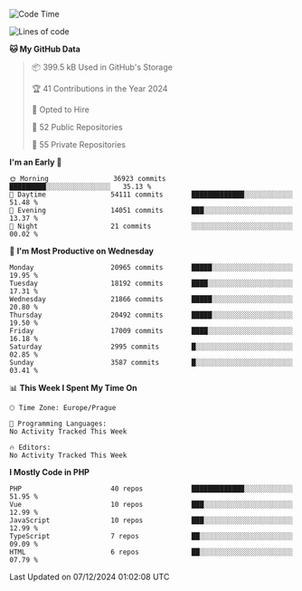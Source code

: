 <!--START_SECTION:waka-->
![Code Time](http://img.shields.io/badge/Code%20Time-1%2C583%20hrs%2058%20mins-blue)

![Lines of code](https://img.shields.io/badge/From%20Hello%20World%20I%27ve%20Written-32.7%20million%20lines%20of%20code-blue)

**🐱 My GitHub Data** 

> 📦 399.5 kB Used in GitHub's Storage 
 > 
> 🏆 41 Contributions in the Year 2024
 > 
> 💼 Opted to Hire
 > 
> 📜 52 Public Repositories 
 > 
> 🔑 55 Private Repositories 
 > 
**I'm an Early 🐤** 

```text
🌞 Morning                36923 commits       █████████░░░░░░░░░░░░░░░░   35.13 % 
🌆 Daytime                54111 commits       █████████████░░░░░░░░░░░░   51.48 % 
🌃 Evening                14051 commits       ███░░░░░░░░░░░░░░░░░░░░░░   13.37 % 
🌙 Night                  21 commits          ░░░░░░░░░░░░░░░░░░░░░░░░░   00.02 % 
```
📅 **I'm Most Productive on Wednesday** 

```text
Monday                   20965 commits       █████░░░░░░░░░░░░░░░░░░░░   19.95 % 
Tuesday                  18192 commits       ████░░░░░░░░░░░░░░░░░░░░░   17.31 % 
Wednesday                21866 commits       █████░░░░░░░░░░░░░░░░░░░░   20.80 % 
Thursday                 20492 commits       █████░░░░░░░░░░░░░░░░░░░░   19.50 % 
Friday                   17009 commits       ████░░░░░░░░░░░░░░░░░░░░░   16.18 % 
Saturday                 2995 commits        █░░░░░░░░░░░░░░░░░░░░░░░░   02.85 % 
Sunday                   3587 commits        █░░░░░░░░░░░░░░░░░░░░░░░░   03.41 % 
```


📊 **This Week I Spent My Time On** 

```text
🕑︎ Time Zone: Europe/Prague

💬 Programming Languages: 
No Activity Tracked This Week

🔥 Editors: 
No Activity Tracked This Week
```

**I Mostly Code in PHP** 

```text
PHP                      40 repos            █████████████░░░░░░░░░░░░   51.95 % 
Vue                      10 repos            ███░░░░░░░░░░░░░░░░░░░░░░   12.99 % 
JavaScript               10 repos            ███░░░░░░░░░░░░░░░░░░░░░░   12.99 % 
TypeScript               7 repos             ██░░░░░░░░░░░░░░░░░░░░░░░   09.09 % 
HTML                     6 repos             ██░░░░░░░░░░░░░░░░░░░░░░░   07.79 % 
```




 Last Updated on 07/12/2024 01:02:08 UTC
<!--END_SECTION:waka-->
<!--
**AlexKratky/AlexKratky** is a ✨ _special_ ✨ repository because its `README.md` (this file) appears on your GitHub profile.

Here are some ideas to get you started:

- 🔭 I’m currently working on ...
- 🌱 I’m currently learning ...
- 👯 I’m looking to collaborate on ...
- 🤔 I’m looking for help with ...
- 💬 Ask me about ...
- 📫 How to reach me: ...
- 😄 Pronouns: ...
- ⚡ Fun fact: ...
-->
